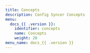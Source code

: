 ```yaml
---
title: Concepts
description: Config Syncer Concepts
menu:
  docs_{{ .version }}:
    identifier: concepts
    name: Concepts
    weight: 20
menu_name: docs_{{ .version }}
---
```

